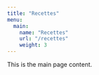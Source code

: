 ```yaml
---
title: "Recettes"
menu:
  main:
    name: "Recettes"
    url: "/recettes"
    weight: 3
---
```

<p>This is the main page content.</p>